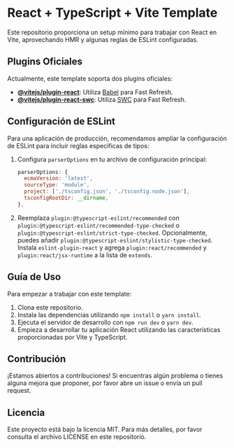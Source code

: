 # React + TypeScript + Vite Template

Este repositorio proporciona un setup mínimo para trabajar con React en Vite, aprovechando HMR y algunas reglas de ESLint configuradas.

## Plugins Oficiales

Actualmente, este template soporta dos plugins oficiales:

- **[@vitejs/plugin-react](https://github.com/vitejs/vite-plugin-react/blob/main/packages/plugin-react/README.md)**: Utiliza [Babel](https://babeljs.io/) para Fast Refresh.
- **[@vitejs/plugin-react-swc](https://github.com/vitejs/vite-plugin-react-swc)**: Utiliza [SWC](https://swc.rs/) para Fast Refresh.

## Configuración de ESLint

Para una aplicación de producción, recomendamos ampliar la configuración de ESLint para incluir reglas específicas de tipos:

1. Configura `parserOptions` en tu archivo de configuración principal:

   ```js
   parserOptions: {
     ecmaVersion: 'latest',
     sourceType: 'module',
     project: ['./tsconfig.json', './tsconfig.node.json'],
     tsconfigRootDir: __dirname,
   },

2. Reemplaza `plugin:@typescript-eslint/recommended` con `plugin:@typescript-eslint/recommended-type-checked` o `plugin:@typescript-eslint/strict-type-checked`.
Opcionalmente, puedes añadir `plugin:@typescript-eslint/stylistic-type-checked`.
Instala `eslint-plugin-react` y agrega `plugin:react/recommended` y `plugin:react/jsx-runtime` a la lista de `extends`.

## Guía de Uso

Para empezar a trabajar con este template:

1. Clona este repositorio.
2. Instala las dependencias utilizando `npm install` o `yarn install`.
3. Ejecuta el servidor de desarrollo con `npm run dev` o `yarn dev`.
4. Empieza a desarrollar tu aplicación React utilizando las características proporcionadas por Vite y TypeScript.

## Contribución

¡Estamos abiertos a contribuciones! Si encuentras algún problema o tienes alguna mejora que proponer, por favor abre un issue o envía un pull request.

## Licencia

Este proyecto está bajo la licencia MIT. Para más detalles, por favor consulta el archivo LICENSE en este repositorio.
